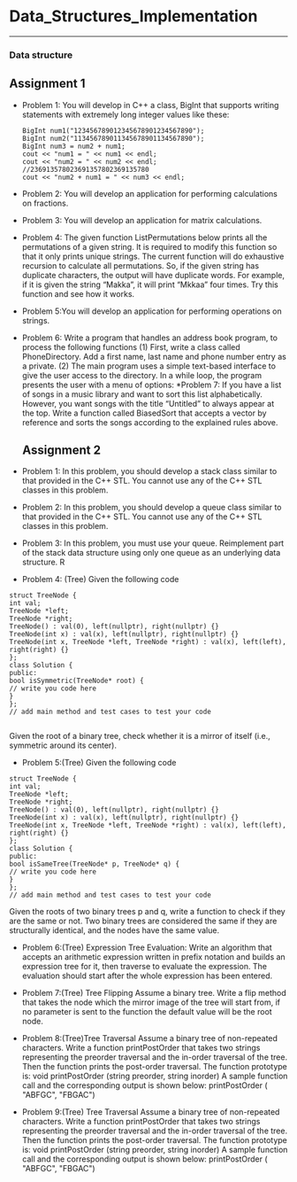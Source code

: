 # Data_Structures_Implementation


***************************************************************************************************
### Data structure  
  ## Assignment 1
* Problem 1: You will develop in C++ a class, BigInt that supports writing statements with extremely long integer values like these:
  ```
  BigInt num1("123456789012345678901234567890");
  BigInt num2("113456789011345678901134567890");
  BigInt num3 = num2 + num1;
  cout << "num1 = " << num1 << endl;
  cout << "num2 = " << num2 << endl;
  //236913578023691357802369135780
  cout << "num2 + num1 = " << num3 << endl;
  ```
* Problem 2: You will develop an application for performing calculations on fractions.
* Problem 3: You will develop an application for matrix calculations.
* Problem 4: The given function ListPermutations below prints all the permutations of a given string. 
             It is required to modify this function so that it only prints unique strings. The current function will do exhaustive 
             recursion to calculate all permutations. So, if the given string has duplicate characters, the output will
             have duplicate words. For example, if it is given the string “Makka”, it will print “Mkkaa” four times. Try this function and see how it works.


* Problem 5:You will develop an application for performing operations on strings.
* Problem 6: Write a program that handles an address book program, to process the following functions
              (1) First, write a class called PhoneDirectory. Add a first name, last name and phone number entry as a private.
              (2) The main program uses a simple text-based interface to give the user access to the directory. In a while loop, the program presents the user with a menu of options:
*Problem 7: If you have a list of songs in a music library and want to sort this list alphabetically. However,
            you want songs with the title “Untitled” to always appear at the top. Write a function called BiasedSort 
            that accepts a vector by reference and sorts the songs according to the explained rules above.
  ## Assignment 2
* Problem 1: In this problem, you should develop a stack class similar to that provided in the C++ STL. You cannot use any of the C++ STL classes in this problem.

* Problem 2: In this problem, you should develop a queue class similar to that provided in the
            C++ STL. You cannot use any of the C++ STL classes in this problem.
* Problem 3: In this problem, you must use your queue. Reimplement part of the stack data
              structure using only one queue as an underlying data structure. R
* Problem 4: (Tree) Given the following code
 ```
 struct TreeNode {
int val;
TreeNode *left;
TreeNode *right;
TreeNode() : val(0), left(nullptr), right(nullptr) {}
TreeNode(int x) : val(x), left(nullptr), right(nullptr) {}
TreeNode(int x, TreeNode *left, TreeNode *right) : val(x), left(left),
right(right) {}
};
class Solution {
public:
bool isSymmetric(TreeNode* root) {
// write you code here
}
};
// add main method and test cases to test your code
           
 ```
Given the root of a binary tree, check whether it is a mirror of itself (i.e.,
symmetric around its center).

* Problem 5:(Tree) Given the following code
 ```
 struct TreeNode {
int val;
TreeNode *left;
TreeNode *right;
TreeNode() : val(0), left(nullptr), right(nullptr) {}
TreeNode(int x) : val(x), left(nullptr), right(nullptr) {}
TreeNode(int x, TreeNode *left, TreeNode *right) : val(x), left(left),
right(right) {}
};
class Solution {
public:
bool isSameTree(TreeNode* p, TreeNode* q) {
// write you code here
}
};
// add main method and test cases to test your code
 ```
Given the roots of two binary trees p and q, write a function to check if they are the
same or not.
Two binary trees are considered the same if they are structurally identical, and the
nodes have the same value.

* Problem 6:(Tree) Expression Tree Evaluation:
Write an algorithm that accepts an arithmetic expression written in prefix notation and builds an expression tree for it, then traverse to evaluate the expression. The
evaluation should start after the whole expression has been entered.

* Problem 7:(Tree) Tree Flipping
Assume a binary tree. Write a flip method that takes the node which the mirror
image of the tree will start from, if no parameter is sent to the function the default
value will be the root node.
* Problem 8:(Tree)Tree Traversal
Assume a binary tree of non-repeated characters. Write a function printPostOrder
that takes two strings representing the preorder traversal and the in-order traversal
of the tree. Then the function prints the post-order traversal. The function prototype
is: void printPostOrder (string preorder, string inorder)
A sample function call and the corresponding output is shown below:
printPostOrder ( "ABFGC", "FBGAC")
* Problem 9:(Tree) Tree Traversal
Assume a binary tree of non-repeated characters. Write a function printPostOrder
that takes two strings representing the preorder traversal and the in-order traversal
of the tree. Then the function prints the post-order traversal. The function prototype
is: void printPostOrder (string preorder, string inorder)
A sample function call and the corresponding output is shown below:
printPostOrder ( "ABFGC", "FBGAC")




